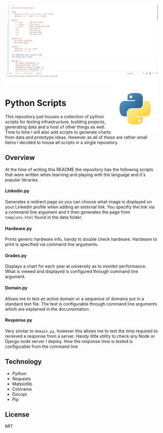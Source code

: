 
<img src='preview.gif' />

<img src='icon.png' width='150' height='150' align='right' />

# Python Scripts

This repository just houses a collection of python scripts for testing infrastructure, building projects, generating data and a host of other things as well. Time to time I will also add scripts to generate charts from data and prototype ideas. However as all of these are rather small items I decided to house all scripts in a single repository.

## Overview

At the time of writing this README the repository has the following scripts that were written when learning and playing with the language and it's popular libraries.

#### Linkedin.py

Generates a redirect page so you can choose what image is displayed on your LinkedIn profile when adding an external link. You specifiy the link via a command line argument and it then generates the page from `template.html` found in the data folder.

#### Hardware.py

Prints generic hardware info, handy to double check hardware. Hardware to print is specified via command line arguments.

#### Grades.py

Displays a chart for each year at university as to monitor performance. What is viewed and displayed is configured through command line argument.

#### Domain.py

Allows me to test an active domain or a sequence of domains put in a standard text file. The test is configurable through command line arguments which are explained in the documentation.

#### Response.py

Very similar to `domain.py`, however this allows me to test the time required to received a response from a server. Handy little utility to check any Node or Django node server I deploy. How the response time is tested is configurable from the command line

## Technology

* Python
* Requests
* Matplotlib
* Colorama
* Docopt
* Pip

## License

MIT